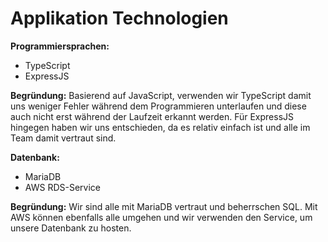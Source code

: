 # Applikation Technologien

**Programmiersprachen:**

- TypeScript
- ExpressJS

**Begründung:**
Basierend auf JavaScript, verwenden wir TypeScript damit uns weniger Fehler während dem Programmieren unterlaufen und diese auch nicht erst während der Laufzeit erkannt werden. Für ExpressJS hingegen haben wir uns entschieden, da es relativ einfach ist und alle im Team damit vertraut sind.

**Datenbank:**

- MariaDB
- AWS RDS-Service

**Begründung:**
Wir sind alle mit MariaDB vertraut und beherrschen SQL. Mit AWS können ebenfalls alle umgehen und wir verwenden den Service, um unsere Datenbank zu hosten.
